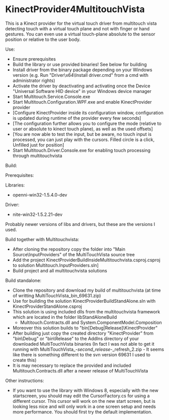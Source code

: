 KinectProvider4MultitouchVista
==============================

This is a Kinect provider for the virtual touch driver from multitouch vista detecting touch with a virtual touch plane and not with finger or hand gestures.
You can even use a virtual touch-plane absolute to the sensor position or relative to the user body.

Use:
- Ensure prerequisites
- Build the library or use provided binaries! See below for building
- Install driver from the binary package depending on your Windows version (e.g. Run "Driver\x64\Install driver.cmd" from a cmd with administrator rights)
- Activate the driver by deactivating and activating once the Device "Universal Software HID device" in your Windows device manager
- Start Multitouch.Service.Console.exe
- Start Multitouch.Configuration.WPF.exe and enable KinectProvider provider
- [Configure KinectProvider inside its configuration window, configuration is updated during runtime of the provider every few seconds]
- [The configuration further allows you to configure the mode (relative to user or absolute to kinect touch plane), as well as the used offsets]
- [You are now able to test the input, but be aware, no touch input is processed, you can just play with the cursors. Filled circle is a click, Unfilled just for position]
- Start Multitouch.Driver.Console.exe for enabling touch processing through multitouchvista


Build:

Prerequisites:

Libraries:
- openni-win32-1.5.4.0-dev

Driver:
- nite-win32-1.5.2.21-dev

Probably newer versions of libs and drivers, but these are the versions I used.

Build together with Multitouchvista:
- After cloning the repository copy the folder into "Main Source\InputProviders" of the MultiTouchVista source tree
- Add the project KinectProviderBuildInsideMultitouchvista.csproj.csproj to solution Multitouch.InputProviders.sln]
- Build project and all multitouchvista solutions

Build standalone:
- Clone the repository and download my build of multitouchvista (at time of writting MultiTouchVista_bin_69631.zip)
- Use for building the solution KinectProviderBuildStandAlone.sln with KinectProviderStandAlone.csproj
- This solution is using included dlls from the multitouchvista framework which are located in the folder libStandAloneBuild
	- Multitouch.Contracts.dll and System.ComponentModel.Composition
- Moreover this solution builds to "bin\[Debug|Release]\KinectProvider"
- After building just copy the created directory "KinectProvider" from "bin\Debug" or "bin\Release" to the AddIns directory of your downloaded MultiTouchVista binaries 
  (In fact I was not able to get it running with MultiTouchVista_-_second_release_-_refresh_2.zip - It seems like there is something different to the svn version 69631 I used to create this)
- It is may necessary to replace the provided and included Multitouch.Contracts.dll after a newer release of MultiTouchVista

Other instructions:
- If you want to use the library with Windows 8, especially with the new startscreen, you should may edit the CursorFactory.cs for using a different cursor. 
This cursor will work on the new start screen, but is looking less nice and will only work in a one screen setup and needs more performance. 
You should first try the default implementation.